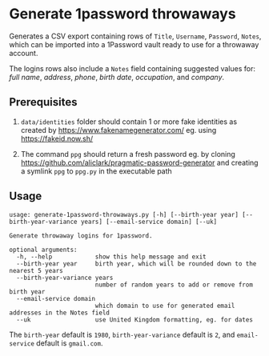 # Generate 1password throwaways

Generates a CSV export containing rows of `Title`, `Username`, `Password`, `Notes`,
which can be imported into a 1Password vault ready to use for a throwaway account.

The logins rows also include a `Notes` field containing suggested values for: *full name*, *address*, *phone*, *birth date*, *occupation*, and *company*.

## Prerequisites

1. `data/identities` folder should contain 1 or more fake identities as created by https://www.fakenamegenerator.com/ eg. using https://fakeid.now.sh/

2. The command `ppg` should return a fresh password eg. by cloning https://github.com/aliclark/pragmatic-password-generator and creating a symlink `ppg` to `ppg.py` in the executable path

## Usage

```
usage: generate-1password-throwaways.py [-h] [--birth-year year] [--birth-year-variance years] [--email-service domain] [--uk]
 
Generate throwaway logins for 1password.

optional arguments:
  -h, --help            show this help message and exit
  --birth-year year     birth year, which will be rounded down to the nearest 5 years
  --birth-year-variance years
                        number of random years to add or remove from birth year
  --email-service domain
                        which domain to use for generated email addresses in the Notes field
  --uk                  use United Kingdom formatting, eg. for dates
```

The `birth-year` default is `1980`, `birth-year-variance` default is `2`, and `email-service` default is `gmail.com`.
